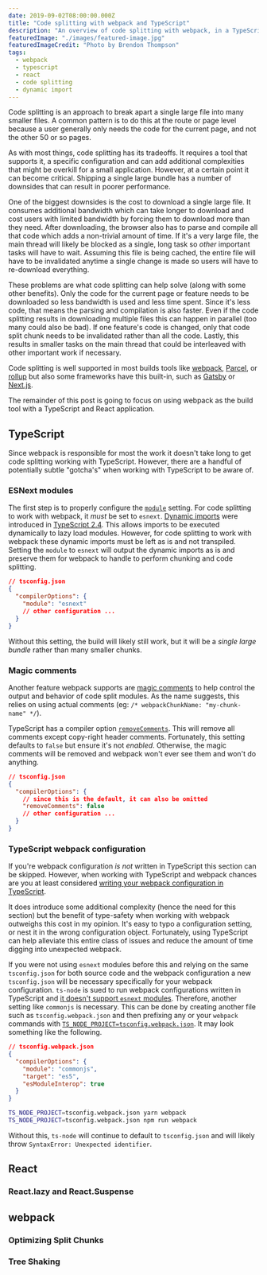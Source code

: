 ```yaml
---
date: 2019-09-02T08:00:00.000Z
title: "Code splitting with webpack and TypeScript"
description: "An overview of code splitting with webpack, in a TypeScript and React app"
featuredImage: "./images/featured-image.jpg"
featuredImageCredit: "Photo by Brendon Thompson"
tags:
  - webpack
  - typescript
  - react
  - code splitting
  - dynamic import
---
```


Code splitting is an approach to break apart a single large file into many
smaller files. A common pattern is to do this at the route or page level because
a user generally only needs the code for the current page, and not the other
50 or so pages.

As with most things, code splitting has its tradeoffs. It requires a tool that
supports it, a specific configuration and can add additional complexities that
might be overkill for a small application. However, at a certain point it can
become critical. Shipping a single large bundle has a number of downsides that
can result in poorer performance.

One of the biggest downsides is the cost to download a single large file.
It consumes additional bandwidth which can take longer to download and cost
users with limited bandwidth by forcing them to download more than they need.
After downloading, the browser also has to parse and compile all that code which
adds a non-trivial amount of time. If it's a very large file, the main thread
will likely be blocked as a single, long task so _other_ important tasks will
have to wait. Assuming this file is being cached, the entire file will have to
be invalidated anytime a single change is made so users will have to re-download
everything.

These problems are what code splitting can help solve (along with some other
benefits). Only the code for the current page or feature needs to be downloaded
so less bandwidth is used and less time spent. Since it's less code, that means
the parsing and compilation is also faster. Even if the code splitting results
in downloading multiple files this can happen in parallel (too many could also
be bad). If one feature's code is changed, only that code split chunk needs to
be invalidated rather than all the code. Lastly, this results in smaller tasks
on the main thread that could be interleaved with other important work if
necessary.

Code splitting is well supported in most builds tools like
[webpack](https://webpack.js.org/guides/code-splitting/),
[Parcel](https://parceljs.org/code_splitting.html), or
[rollup](https://rollupjs.org/guide/en/#code-splitting) but also some frameworks
have this built-in, such as [Gatsby](https://www.gatsbyjs.org/docs/how-code-splitting-works/)
or [Next.js](https://nextjs.org/learn/excel/lazy-loading-modules).

The remainder of this post is going to focus on using webpack as the build tool
with a TypeScript and React application.

## TypeScript

Since webpack is responsible for most the work it doesn't take long to get
code splitting working with TypeScript. However, there are a handful of
potentially subtle "gotcha's" when working with TypeScript to be aware of.

### ESNext modules

The first step is to properly configure the [`module`](https://www.typescriptlang.org/docs/handbook/compiler-options.html) setting.
For code splitting to work with webpack, it _must_ be set to `esnext`. [Dynamic
imports](https://tc39.es/proposal-dynamic-import/) were introduced in 
[TypeScript 2.4](https://github.com/Microsoft/TypeScript/wiki/What%27s-new-in-TypeScript#dynamic-import-expressions).
This allows imports to be executed dynamically to lazy load modules. However,
for code splitting to work with webpack these dynamic imports must be left as is
and not transpiled. Setting the `module` to `esnext` will output the dynamic
imports as is and preserve them for webpack to handle to perform chunking and
code splitting.

```json
// tsconfig.json
{
  "compilerOptions": {
    "module": "esnext"
    // other configuration ...
  }
}
```

Without this setting, the build will likely still work, but it will be a 
_single large bundle_ rather than many smaller chunks.

### Magic comments

Another feature webpack supports are [magic comments](https://webpack.js.org/api/module-methods/#magic-comments)
to help control the output and behavior of code split modules. As the name
suggests, this relies on using actual comments (eg: `/* webpackChunkName: "my-chunk-name" */`).

TypeScript has a compiler option [`removeComments`](https://www.typescriptlang.org/docs/handbook/compiler-options.html).
This will remove all comments except copy-right header comments. Fortunately,
this setting defaults to `false` but ensure it's not _enabled_. Otherwise,
the magic comments will be removed and webpack won't ever see them and won't
do anything. 

```json
// tsconfig.json
{
  "compilerOptions": {
    // since this is the default, it can also be omitted
    "removeComments": false
    // other configuration ...
  }
}
```

### TypeScript webpack configuration

If you're webpack configuration _is not_ written in TypeScript this section can
be skipped. However, when working with TypeScript and webpack chances are you
at least considered [writing your webpack configuration in TypeScript](https://webpack.js.org/configuration/configuration-languages/#typescript).

It does introduce some additional complexity (hence the need for this section)
but the benefit of type-safety when working with webpack outweighs this cost in
my opinion. It's easy to typo a configuration setting, or nest it in the wrong
configuration object. Fortunately, using TypeScript can help alleviate this
entire class of issues and reduce the amount of time digging into unexpected
webpack.

If you were not using `esnext` modules before this and relying on the same
`tsconfig.json` for both source code and the webpack configuration a new
`tsconfig.json` will be necessary specifically for your webpack configuration.
`ts-node` is sued to run webpack configurations written in TypeScript and 
[it doesn't support `esnext` modules](https://github.com/TypeStrong/ts-node/issues/510).
Therefore, another setting like `commonjs` is necessary. This can be done by
creating another file such as `tsconfig.webpack.json` and then prefixing any
or your `webpack` commands with [`TS_NODE_PROJECT=tsconfig.webpack.json`](https://github.com/TypeStrong/ts-node#cli-and-programmatic-options).
It may look something like the following.

```json
// tsconfig.webpack.json
{
  "compilerOptions": {
    "module": "commonjs",
    "target": "es5",
    "esModuleInterop": true
  }
}
```

```bash
TS_NODE_PROJECT=tsconfig.webpack.json yarn webpack
TS_NODE_PROJECT=tsconfig.webpack.json npm run webpack
```

Without this, `ts-node` will continue to default to `tsconfig.json` and will
likely throw `SyntaxError: Unexpected identifier`.

## React

### React.lazy and React.Suspense

## webpack

### Optimizing Split Chunks

### Tree Shaking
